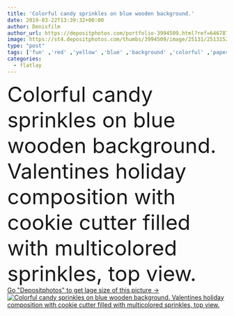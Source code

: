 ```yaml
---
title: 'Colorful candy sprinkles on blue wooden background.'
date: 2019-03-22T13:39:32+00:00
author: Denisfilm
author_url: https://depositphotos.com/portfolio-3994509.html?ref=64678756
image: https://st4.depositphotos.com/thumbs/3994509/image/25131/251315270/api_thumb_450.jpg?forcejpeg=true
type: "post"
tags: ['fun' ,'red' ,'yellow' ,'blue' ,'background' ,'colorful' ,'paper' ,'shape' ,'birthday' ,'celebration' ,'decoration' ,'festive' ,'happy' ,'holiday' ,'valentine' ,'decor' ,'love' ,'party' ,'food' ,'wooden' ,'cooking' ,'cake' ,'sweet' ,'dessert' ,'snack' ,'baking' ,'card' ,'idea' ,'candy' ,'cookie' ,'heart' ,'gourmet' ,'culinary' ,'multicolored' ,'composition' ,'sugar' ,'cutter' ,'confection' ,'decorating' ,'word' ,'inscription' ,'confectionery' ,'filled' ,'sprinkling' ,'sprinkle' ,'confetti' ,'heart shaped' ,'sprinkled' ,'topview' ,'flatlay' ]
categories: 
  - flatlay
---
```

<div aling="center">
            <font size="60"> Colorful candy sprinkles on blue wooden background. Valentines holiday composition with cookie cutter filled with multicolored sprinkles, top view.</font>   
</div>
<div>
    <a href='https://st4.depositphotos.com/thumbs/3994509/image/25131/251315270/api_thumb_450.jpg?forcejpeg=true?ref=64678756' target=_blank > Go "Depositphotos" to get lage size of this picture ->
        <img href='https://st4.depositphotos.com/thumbs/3994509/image/25131/251315270/api_thumb_450.jpg?forcejpeg=true?ref=64678756' src='https://st4.depositphotos.com/3994509/25131/i/950/depositphotos_251315270-stock-photo-colorful-candy-sprinkles-on-blue.jpg?forcejpeg=true' alt='Colorful candy sprinkles on blue wooden background. Valentines holiday composition with cookie cutter filled with multicolored sprinkles, top view.' >
    </a>
</div>
